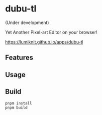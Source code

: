 # dubu-tl

(Under development)

Yet Another Pixel-art Editor on your browser!

https://lumiknit.github.io/apps/dubu-tl

## Features

## Usage

## Build

```sh
pnpm install
pnpm build
```
